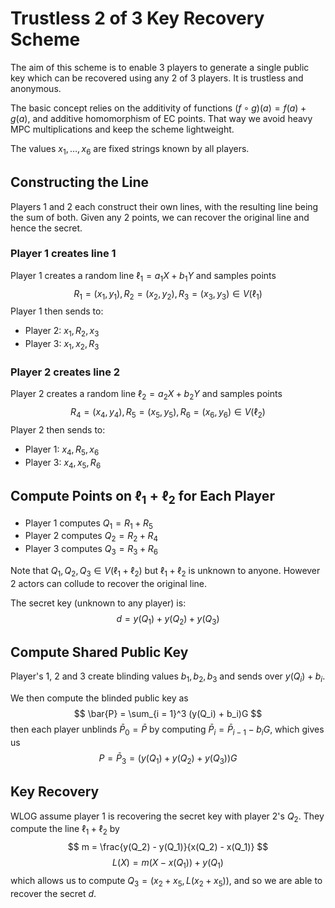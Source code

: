 # Trustless 2 of 3 Key Recovery Scheme

The aim of this scheme is to enable 3 players to generate a single public key
which can be recovered using any 2 of 3 players. It is trustless and anonymous.

The basic concept relies on the additivity of functions $(f\circ g)(a) = f(a) + g(a)$,
and additive homomorphism of EC points. That way we avoid heavy MPC multiplications
and keep the scheme lightweight.

The values $x_1, \dots, x_6$ are fixed strings known by all players.

## Constructing the Line

Players 1 and 2 each construct their own lines, with the resulting line
being the sum of both. Given any 2 points, we can recover the original line and
hence the secret.

### Player 1 creates line 1

Player 1 creates a random line $\ell_1 = a_1 X + b_1 Y$
and samples points
$$ R_1 = (x_1, y_1), R_2 = (x_2, y_2), R_3 = (x_3, y_3) \in V(\ell_1) $$
Player 1 then sends to:

* Player 2: $x_1, R_2, x_3$
* Player 3: $x_1, x_2, R_3$

### Player 2 creates line 2

Player 2 creates a random line $\ell_2 = a_2 X + b_2 Y$
and samples points
$$ R_4 = (x_4, y_4), R_5 = (x_5, y_5), R_6 = (x_6, y_6) \in V(\ell_2) $$
Player 2 then sends to:

* Player 1: $x_4, R_5, x_6$
* Player 3: $x_4, x_5, R_6$

## Compute Points on $\ell_1 + \ell_2$ for Each Player

* Player 1 computes $Q_1 = R_1 + R_5$
* Player 2 computes $Q_2 = R_2 + R_4$
* Player 3 computes $Q_3 = R_3 + R_6$

Note that $Q_1, Q_2, Q_3 \in V(\ell_1 + \ell_2)$ but $\ell_1 + \ell_2$
is unknown to anyone. However 2 actors can collude to recover the original line.

The secret key (unknown to any player) is:
$$ d = y(Q_1) + y(Q_2) + y(Q_3) $$

## Compute Shared Public Key

Player's 1, 2 and 3 create blinding values $b_1, b_2, b_3$ and sends over
$y(Q_i) + b_i$.

We then compute the blinded public key as
$$ \bar{P} = \sum_{i = 1}^3 (y(Q_i) + b_i)G $$
then each player unblinds $\bar{P}_0 = \bar{P}$ by computing
$\bar{P}_i = \bar{P}_{i - 1} - b_i G$, which gives us
$$ P = \bar{P}_3 = (y(Q_1) + y(Q_2) + y(Q_3))G $$

## Key Recovery

WLOG assume player 1 is recovering the secret key with player 2's $Q_2$.
They compute the line $\ell_1 + \ell_2$ by
$$ m = \frac{y(Q_2) - y(Q_1)}{x(Q_2) - x(Q_1)} $$
$$ L(X) = m(X - x(Q_1)) + y(Q_1) $$
which allows us to compute $Q_3 = (x_2 + x_5, L(x_2 + x_5))$, and so
we are able to recover the secret $d$.


